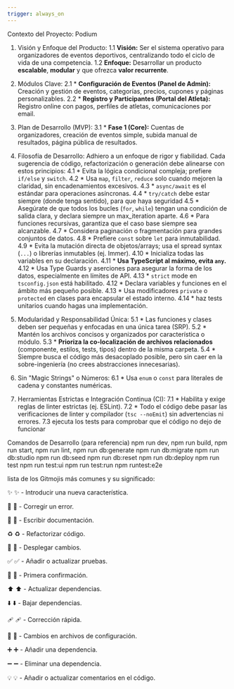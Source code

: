 ```yaml
---
trigger: always_on
---
```

Contexto del Proyecto: Podium
1. Visión y Enfoque del Producto:
    1.1 **Visión:** Ser el sistema operativo para organizadores de eventos deportivos, centralizando todo el ciclo de vida de una competencia.
    1.2 **Enfoque:** Desarrollar un producto **escalable**, **modular** y que ofrezca **valor recurrente**.
2. Módulos Clave:
    2.1 * **Configuración de Eventos (Panel de Admin):** Creación y gestión de eventos, categorías, precios, cupones y páginas personalizables.
    2.2 * **Registro y Participantes (Portal del Atleta):** Registro online con pagos, perfiles de atletas, comunicaciones por email.

3. Plan de Desarrollo (MVP):
    3.1 * **Fase 1 (Core):** Cuentas de organizadores, creación de eventos simple, subida manual de resultados, página pública de resultados.

4. Filosofía de Desarrollo:
    Adhiero a un enfoque de rigor y fiabilidad. Cada sugerencia de código, refactorización o generación debe alinearse con estos principios:
    4.1 * Evita la lógica condicional compleja; prefiere `if/else` y `switch`.
    4.2 * Usa `map`, `filter`, `reduce` solo cuando mejoren la claridad, sin encadenamientos excesivos.
    4.3 * `async/await` es el estándar para operaciones asíncronas.
    4.4 * `try/catch` debe estar siempre (donde tenga sentido), para que haya seguridad
    4.5 * Asegúrate de que todos los bucles (`for`, `while`) tengan una condición de salida clara, y declara siempre un max_iteration aparte.
    4.6 * Para funciones recursivas, garantiza que el caso base siempre sea alcanzable.
    4.7 * Considera paginación o fragmentación para grandes conjuntos de datos.
    4.8 * Prefiere `const` sobre `let` para inmutabilidad.
    4.9 * Evita la mutación directa de objetos/arrays; usa el spread syntax (`...`) o librerías inmutables (ej. Immer).
    4.10 * Inicializa todas las variables en su declaración.
    4.11 * **Usa TypeScript al máximo, evita `any`.**
    4.12 * Usa Type Guards y aserciones para asegurar la forma de los datos, especialmente en límites de API.
    4.13 * `strict` mode en `tsconfig.json` está habilitado.
    4.12 * Declara variables y funciones en el ámbito más pequeño posible.
    4.13 * Usa modificadores `private` o `protected` en clases para encapsular el estado interno.
    4.14 * haz tests  unitarios cuando hagas una implementación.

5. Modularidad y Responsabilidad Única:
    5.1 * Las funciones y clases deben ser pequeñas y enfocadas en una única tarea (SRP).
    5.2 * Mantén los archivos concisos y organizados por característica o módulo.
    5.3 * **Prioriza la co-localización de archivos relacionados** (componente, estilos, tests, tipos) dentro de la misma carpeta.
    5.4 * Siempre busca el código más desacoplado posible, pero sin caer en la sobre-ingeniería (no crees abstracciones innecesarias).
6. Sin "Magic Strings" o Números:
    6.1 * Usa `enum` o `const` para literales de cadena y constantes numéricas.

7. Herramientas Estrictas e Integración Continua (CI):
   7.1 * Habilita y exige reglas de linter estrictas (ej. ESLint).
   7.2 * Todo el código debe pasar las verificaciones de linter y compilador (`tsc --noEmit`) sin advertencias ni errores.
   7.3 ejecuta los tests para comprobar que el código no dejo de funcionar

Comandos de Desarrollo (para referencia)
    npm run dev,
    npm run build,
    npm run start,
    npm run lint,
    npm run db:generate
    npm run db:migrate
    npm run db:studio
    npm run db:seed
    npm run db:reset
    npm run db:deploy
    npm run test
    npm run test:ui
    npm run test:run
    npm runtest:e2e

lista de los Gitmojis más comunes y su significado:

✨ :sparkles: - Introducir una nueva característica.

🐛 :bug: - Corregir un error.

📝 :memo: - Escribir documentación.

♻️ :recycle: - Refactorizar código.

🚀 :rocket: - Desplegar cambios.

✅ :white_check_mark: - Añadir o actualizar pruebas.

🎉 :tada: - Primera confirmación.

⬆️ :arrow_up: - Actualizar dependencias.

⬇️ :arrow_down: - Bajar dependencias.

🩹 :adhesive_bandage: - Corrección rápida.

🔧 :wrench: - Cambios en archivos de configuración.

➕ :heavy_plus_sign: - Añadir una dependencia.

➖ :heavy_minus_sign: - Eliminar una dependencia.

💡 :bulb: - Añadir o actualizar comentarios en el código.